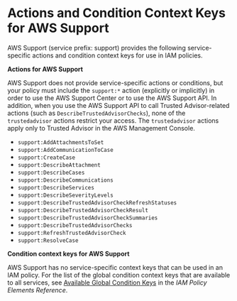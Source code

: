# Actions and Condition Context Keys for AWS Support<a name="list_support"></a>

AWS Support \(service prefix: support\) provides the following service\-specific actions and condition context keys for use in IAM policies\.

**Actions for AWS Support**

AWS Support does not provide service\-specific actions or conditions, but your policy must include the `support:*` action \(explicitly or implicitly\) in order to use the AWS Support Center or to use the AWS Support API\. In addition, when you use the AWS Support API to call Trusted Advisor\-related actions \(such as `DescribeTrustedAdvisorChecks`\), none of the `trustedadvisor` actions restrict your access\. The `trustedadvisor` actions apply only to Trusted Advisor in the AWS Management Console\.
+ `support:AddAttachmentsToSet`
+ `support:AddCommunicationToCase`
+ `support:CreateCase`
+ `support:DescribeAttachment`
+ `support:DescribeCases`
+ `support:DescribeCommunications`
+ `support:DescribeServices`
+ `support:DescribeSeverityLevels`
+ `support:DescribeTrustedAdvisorCheckRefreshStatuses`
+ `support:DescribeTrustedAdvisorCheckResult`
+ `support:DescribeTrustedAdvisorCheckSummaries`
+ `support:DescribeTrustedAdvisorChecks`
+ `support:RefreshTrustedAdvisorCheck`
+ `support:ResolveCase`

**Condition context keys for AWS Support**

AWS Support has no service\-specific context keys that can be used in an IAM policy\. For the list of the global condition context keys that are available to all services, see [Available Global Condition Keys](reference_policies_condition-keys.md#AvailableKeys) in the *IAM Policy Elements Reference*\.
